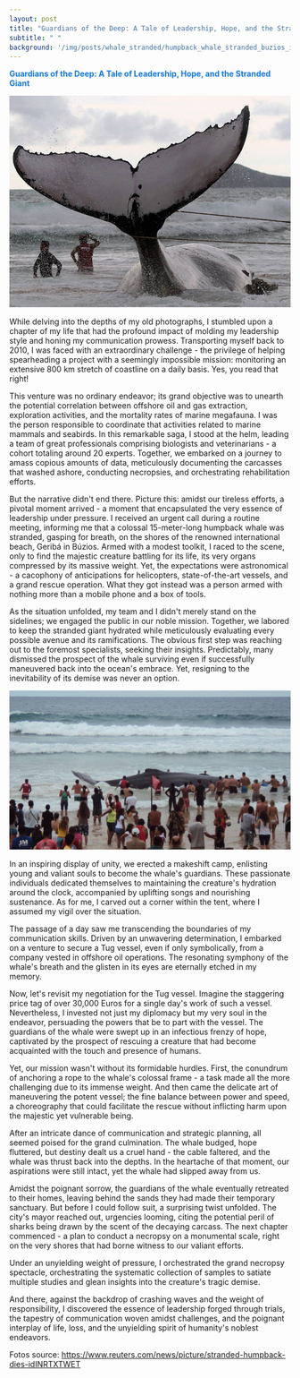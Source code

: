 ```yaml
---
layout: post
title: "Guardians of the Deep: A Tale of Leadership, Hope, and the Stranded Giant"
subtitle: " "
background: '/img/posts/whale_stranded/humpback_whale_stranded_buzios_icon2.png'
---
```



<span style="color:#1277dd;">**Guardians of the Deep: A Tale of Leadership, Hope, and the Stranded Giant**</span>

![image info](/img/posts/whale_stranded/whale_fluke_buzios.jpg)

While delving into the depths of my old photographs, I stumbled upon a chapter of my life that had the profound impact of molding my leadership style and honing my communication prowess. Transporting myself back to 2010, I was faced with an extraordinary challenge - the privilege of helping spearheading a project with a seemingly impossible mission: monitoring an extensive 800 km stretch of coastline on a daily basis. Yes, you read that right!

This venture was no ordinary endeavor; its grand objective was to unearth the potential correlation between offshore oil and gas extraction, exploration activities, and the mortality rates of marine megafauna. I was the person responsible to coordinate that activities related to marine mammals and seabirds. In this remarkable saga, I stood at the helm, leading a team of great professionals comprising biologists and veterinarians - a cohort totaling around 20 experts. Together, we embarked on a journey to amass copious amounts of data, meticulously documenting the carcasses that washed ashore, conducting necropsies, and orchestrating rehabilitation efforts.

But the narrative didn't end there. Picture this: amidst our tireless efforts, a pivotal moment arrived - a moment that encapsulated the very essence of leadership under pressure. I received an urgent call during a routine meeting, informing me that a colossal 15-meter-long humpback whale was stranded, gasping for breath, on the shores of the renowned international beach, Geribá in Búzios. Armed with a modest toolkit, I raced to the scene, only to find the majestic creature battling for its life, its very organs compressed by its massive weight. Yet, the expectations were astronomical - a cacophony of anticipations for helicopters, state-of-the-art vessels, and a grand rescue operation. What they got instead was a person armed with nothing more than a mobile phone and a box of tools.

As the situation unfolded, my team and I didn't merely stand on the sidelines; we engaged the public in our noble mission. Together, we labored to keep the stranded giant hydrated while meticulously evaluating every possible avenue and its ramifications. The obvious first step was reaching out to the foremost specialists, seeking their insights. Predictably, many dismissed the prospect of the whale surviving even if successfully maneuvered back into the ocean's embrace. Yet, resigning to the inevitability of its demise was never an option.

![image info](/img/posts/whale_stranded/whale_people_buzios.jpg)


In an inspiring display of unity, we erected a makeshift camp, enlisting young and valiant souls to become the whale's guardians. These passionate individuals dedicated themselves to maintaining the creature's hydration around the clock, accompanied by uplifting songs and nourishing sustenance. As for me, I carved out a corner within the tent, where I assumed my vigil over the situation.

The passage of a day saw me transcending the boundaries of my communication skills. Driven by an unwavering determination, I embarked on a venture to secure a Tug vessel, even if only symbolically, from a company vested in offshore oil operations. The resonating symphony of the whale's breath and the glisten in its eyes are eternally etched in my memory.

Now, let's revisit my negotiation for the Tug vessel. Imagine the staggering price tag of over 30,000 Euros for a single day's work of such a vessel. Nevertheless, I invested not just my diplomacy but my very soul in the endeavor, persuading the powers that be to part with the vessel. The guardians of the whale were swept up in an infectious frenzy of hope, captivated by the prospect of rescuing a creature that had become acquainted with the touch and presence of humans.

Yet, our mission wasn't without its formidable hurdles. First, the conundrum of anchoring a rope to the whale's colossal frame - a task made all the more challenging due to its immense weight. And then came the delicate art of maneuvering the potent vessel; the fine balance between power and speed, a choreography that could facilitate the rescue without inflicting harm upon the majestic yet vulnerable being.

After an intricate dance of communication and strategic planning, all seemed poised for the grand culmination. The whale budged, hope fluttered, but destiny dealt us a cruel hand - the cable faltered, and the whale was thrust back into the depths. In the heartache of that moment, our aspirations were still intact, yet the whale had slipped away from us.

Amidst the poignant sorrow, the guardians of the whale eventually retreated to their homes, leaving behind the sands they had made their temporary sanctuary. But before I could follow suit, a surprising twist unfolded. The city's mayor reached out, urgencies looming, citing the potential peril of sharks being drawn by the scent of the decaying carcass. The next chapter commenced - a plan to conduct a necropsy on a monumental scale, right on the very shores that had borne witness to our valiant efforts.

Under an unyielding weight of pressure, I orchestrated the grand necropsy spectacle, orchestrating the systematic collection of samples to satiate multiple studies and glean insights into the creature's tragic demise.

And there, against the backdrop of crashing waves and the weight of responsibility, I discovered the essence of leadership forged through trials, the tapestry of communication woven amidst challenges, and the poignant interplay of life, loss, and the unyielding spirit of humanity's noblest endeavors.



Fotos source:
https://www.reuters.com/news/picture/stranded-humpback-dies-idINRTXTWET